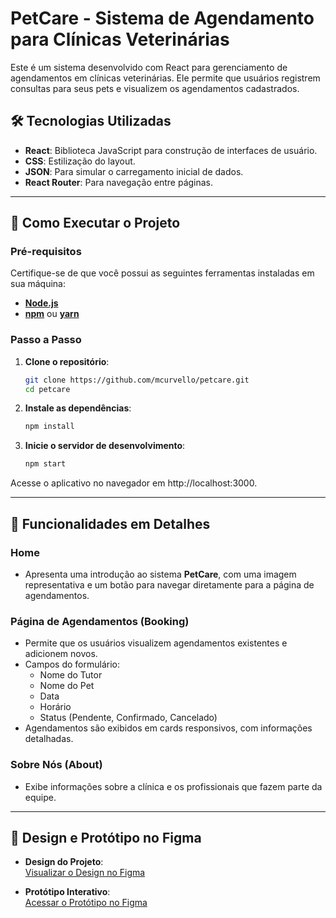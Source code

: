 # PetCare - Sistema de Agendamento para Clínicas Veterinárias

Este é um sistema desenvolvido com React para gerenciamento de agendamentos em clínicas veterinárias. Ele permite que usuários registrem consultas para seus pets e visualizem os agendamentos cadastrados.

## 🛠️ Tecnologias Utilizadas

- **React**: Biblioteca JavaScript para construção de interfaces de usuário.
- **CSS**: Estilização do layout.
- **JSON**: Para simular o carregamento inicial de dados.
- **React Router**: Para navegação entre páginas.

---

## 🚀 Como Executar o Projeto

### Pré-requisitos

Certifique-se de que você possui as seguintes ferramentas instaladas em sua máquina:
- **[Node.js](https://nodejs.org/)**
- **[npm](https://www.npmjs.com/)** ou **[yarn](https://yarnpkg.com/)**

### Passo a Passo

1. **Clone o repositório**:
   ```bash
   git clone https://github.com/mcurvello/petcare.git
   cd petcare

2. **Instale as dependências**:
   ```bash
   npm install

3. **Inicie o servidor de desenvolvimento**:
   ```bash
   npm start

Acesse o aplicativo no navegador em http://localhost:3000.


---

## 📝 Funcionalidades em Detalhes

### Home
- Apresenta uma introdução ao sistema **PetCare**, com uma imagem representativa e um botão para navegar diretamente para a página de agendamentos.

### Página de Agendamentos (Booking)
- Permite que os usuários visualizem agendamentos existentes e adicionem novos.
- Campos do formulário:
  - Nome do Tutor
  - Nome do Pet
  - Data
  - Horário
  - Status (Pendente, Confirmado, Cancelado)
- Agendamentos são exibidos em cards responsivos, com informações detalhadas.

### Sobre Nós (About)
- Exibe informações sobre a clínica e os profissionais que fazem parte da equipe.

---

## 🎨 Design e Protótipo no Figma

- **Design do Projeto**:  
  [Visualizar o Design no Figma](https://www.figma.com/design/RjGkG9G9JVSRk9oWcLdfeo/PetCare?node-id=2-34&t=sUse7edcwlwkPneS-1)

- **Protótipo Interativo**:  
  [Acessar o Protótipo no Figma](https://www.figma.com/proto/RjGkG9G9JVSRk9oWcLdfeo/PetCare?scaling=scale-down&content-scaling=fixed&page-id=0%3A1&node-id=2-157&starting-point-node-id=2%3A157)




